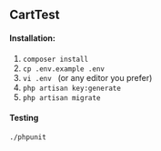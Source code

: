 ## CartTest

#### Installation:

1. `composer install`
2. `cp .env.example .env`
3. `vi .env `  (or any editor you prefer)
4. `php artisan key:generate`
5. `php artisan migrate`





#### Testing 
```
./phpunit
```